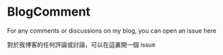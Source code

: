 # BlogComment
 
For any comments or discussions on my blog, you can open an issue here

對於我博客的任何評論或討論，可以在這裏開一個 issue
